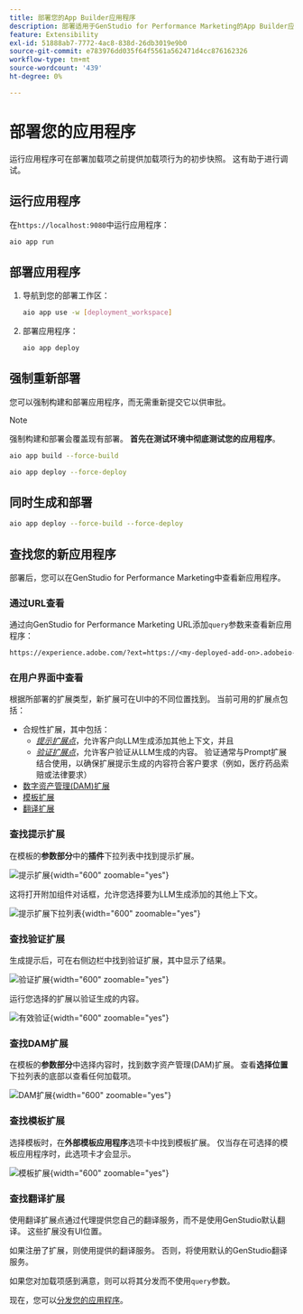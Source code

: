 ```yaml
---
title: 部署您的App Builder应用程序
description: 部署适用于GenStudio for Performance Marketing的App Builder应用程序或加载项。
feature: Extensibility
exl-id: 51888ab7-7772-4ac8-838d-26db3019e9b0
source-git-commit: e783976dd035f64f5561a562471d4cc876162326
workflow-type: tm+mt
source-wordcount: '439'
ht-degree: 0%

---
```


# 部署您的应用程序

运行应用程序可在部署加载项之前提供加载项行为的初步快照。 这有助于进行调试。

## 运行应用程序

在`https://localhost:9080`中运行应用程序：

```bash
aio app run
```

## 部署应用程序

1. 导航到您的部署工作区：

   ```bash
   aio app use -w [deployment_workspace]
   ```

2. 部署应用程序：

   ```bash
   aio app deploy
   ```

## 强制重新部署

您可以强制构建和部署应用程序，而无需重新提交它以供审批。

>[!NOTE]
>
>强制构建和部署会覆盖现有部署。 **首先在测试环境中彻底测试您的应用程序**。

```bash
aio app build --force-build
```

```bash
aio app deploy --force-deploy
```

## 同时生成和部署

```bash
aio app deploy --force-build --force-deploy
```

## 查找您的新应用程序

部署后，您可以在GenStudio for Performance Marketing中查看新应用程序。

### 通过URL查看

通过向GenStudio for Performance Marketing URL添加`query`参数来查看新应用程序：

```txt
https://experience.adobe.com/?ext=https://<my-deployed-add-on>.adobeio-static.net/index.html#/@<ims-org>/genstudio/create
```

### 在用户界面中查看

根据所部署的扩展类型，新扩展可在UI中的不同位置找到。 当前可用的扩展点包括：

* 合规性扩展，其中包括：
   * [*提示扩展点*](#find-prompt-extensions)，允许客户向LLM生成添加其他上下文，并且
   * [*验证扩展点*](#find-validation-extensions)，允许客户验证从LLM生成的内容。 验证通常与Prompt扩展结合使用，以确保扩展提示生成的内容符合客户要求（例如，医疗药品索赔或法律要求）
* [数字资产管理(DAM)扩展](#find-dam-extensions)
* [模板扩展](#find-template-extensions)
* [翻译扩展](#find-translation-extensions)

### 查找提示扩展

在模板的&#x200B;**参数部分**&#x200B;中的&#x200B;**插件**&#x200B;下拉列表中找到提示扩展。

![提示扩展](./select-prompt-ext.png){width="600" zoomable="yes"}

这将打开附加组件对话框，允许您选择要为LLM生成添加的其他上下文。

![提示扩展下拉列表](./select-prompt-dropdown.png){width="600" zoomable="yes"}

### 查找验证扩展

生成提示后，可在右侧边栏中找到验证扩展，其中显示了结果。

![验证扩展](./validation-ext.png){width="600" zoomable="yes"}

运行您选择的扩展以验证生成的内容。

![有效验证](./validation-valid.png){width="600" zoomable="yes"}

### 查找DAM扩展

在模板的&#x200B;**参数部分**&#x200B;中选择内容时，找到数字资产管理(DAM)扩展。 查看&#x200B;**选择位置**&#x200B;下拉列表的底部以查看任何加载项。

![DAM扩展](./dam-ext.png){width="600" zoomable="yes"}

### 查找模板扩展

选择模板时，在&#x200B;**外部模板应用程序**&#x200B;选项卡中找到模板扩展。 仅当存在可选择的模板应用程序时，此选项卡才会显示。

![模板扩展](./template-ext.png){width="600" zoomable="yes"}


### 查找翻译扩展

使用翻译扩展点通过代理提供您自己的翻译服务，而不是使用GenStudio默认翻译。
这些扩展没有UI位置。

如果注册了扩展，则使用提供的翻译服务。 否则，将使用默认的GenStudio翻译服务。



如果您对加载项感到满意，则可以将其分发而不使用`query`参数。

现在，您可以[分发您的应用程序](distribute-app.md)。
